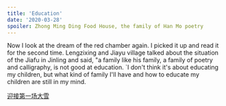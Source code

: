 ```yaml
---
title: 'Education'
date: '2020-03-28'
spoiler: Zhong Ming Ding Food House, the family of Han Mo poetry
---
```


Now I look at the dream of the red chamber again. I picked it up and read it for the second time. Lengzixing and Jiayu village talked about the situation of the Jiafu in Jinling and said, "a family like his family, a family of poetry and calligraphy, is not good at education. `I don't think it's about educating my children, but what kind of family I'll have and how to educate my children are still in my mind.

[迎接第一场大雪](/welcome-the-first-heavy-snow//)

